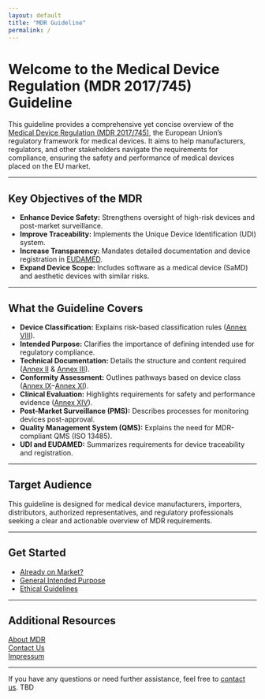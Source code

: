 ```yaml
---
layout: default
title: "MDR Guideline"
permalink: /
---
```

 
# Welcome to the Medical Device Regulation (MDR 2017/745) Guideline

This guideline provides a comprehensive yet concise overview of the [Medical Device Regulation (MDR 2017/745)](https://eur-lex.europa.eu/legal-content/EN/TXT/?uri=CELEX%3A32017R0745), the European Union’s regulatory framework for medical devices. It aims to help manufacturers, regulators, and other stakeholders navigate the requirements for compliance, ensuring the safety and performance of medical devices placed on the EU market.

---

## Key Objectives of the MDR

- **Enhance Device Safety:** Strengthens oversight of high-risk devices and post-market surveillance.
- **Improve Traceability:** Implements the Unique Device Identification (UDI) system.
- **Increase Transparency:** Mandates detailed documentation and device registration in [EUDAMED](https://ec.europa.eu/tools/eudamed).
- **Expand Device Scope:** Includes software as a medical device (SaMD) and aesthetic devices with similar risks.

---

## What the Guideline Covers

- **Device Classification:** Explains risk-based classification rules ([Annex VIII](https://eur-lex.europa.eu/legal-content/EN/TXT/?uri=CELEX%3A32017R0745#d1e32-242-1)).
- **Intended Purpose:** Clarifies the importance of defining intended use for regulatory compliance.
- **Technical Documentation:** Details the structure and content required ([Annex II](https://eur-lex.europa.eu/legal-content/EN/TXT/?uri=CELEX%3A32017R0745#d1e2767-103-1) & [Annex III](https://eur-lex.europa.eu/legal-content/EN/TXT/?uri=CELEX%3A32017R0745#d1e2882-105-1)).
- **Conformity Assessment:** Outlines pathways based on device class ([Annex IX](https://eur-lex.europa.eu/legal-content/EN/TXT/?uri=CELEX%3A32017R0745#d1e3157-109-1)–[Annex XI](https://eur-lex.europa.eu/legal-content/EN/TXT/?uri=CELEX%3A32017R0745#d1e3338-113-1)).
- **Clinical Evaluation:** Highlights requirements for safety and performance evidence ([Annex XIV](https://eur-lex.europa.eu/legal-content/EN/TXT/?uri=CELEX%3A32017R0745#d1e3481-118-1)).
- **Post-Market Surveillance (PMS):** Describes processes for monitoring devices post-approval.
- **Quality Management System (QMS):** Explains the need for MDR-compliant QMS (ISO 13485).
- **UDI and EUDAMED:** Summarizes requirements for device traceability and registration.

---

## Target Audience

This guideline is designed for medical device manufacturers, importers, distributors, authorized representatives, and regulatory professionals seeking a clear and actionable overview of MDR requirements.

---


## Get Started
- [Already on Market?](https://digitalhealthzurich.github.io/MDR_Guideline/md_sites/transitionperiod.html)
- [General Intended Purpose](https://digitalhealthzurich.github.io/MDR_Guideline/md_sites/intendedpurpose.html)
- [Ethical Guidelines](https://digitalhealthzurich.github.io/MDR_Guideline/md_sites/ethical-guidelines.html)

---
## Additional Resources

[About MDR](about.html)<br>
[Contact Us](contact.html)<br>
[Impressum](impressum.html)<br>

---

If you have any questions or need further assistance, feel free to [contact us](mailto:xxx@xxx.ch). TBD

